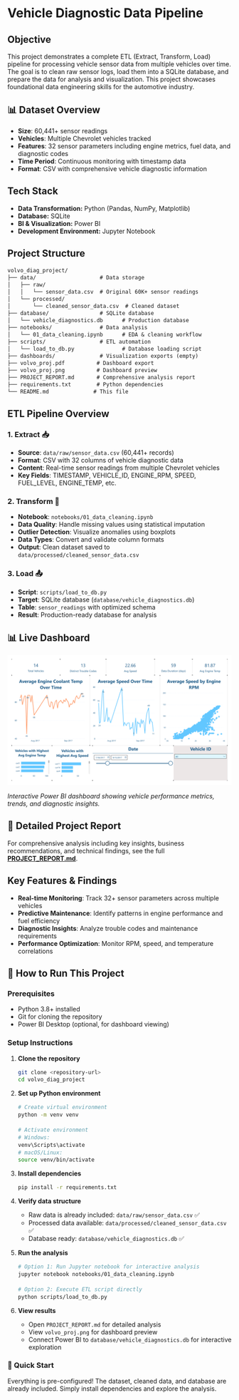 # Vehicle Diagnostic Data Pipeline

## Objective
This project demonstrates a complete ETL (Extract, Transform, Load) pipeline for processing vehicle sensor data from multiple vehicles over time. The goal is to clean raw sensor logs, load them into a SQLite database, and prepare the data for analysis and visualization. This project showcases foundational data engineering skills for the automotive industry.

## 📊 Dataset Overview
- **Size**: 60,441+ sensor readings
- **Vehicles**: Multiple Chevrolet vehicles tracked
- **Features**: 32 sensor parameters including engine metrics, fuel data, and diagnostic codes
- **Time Period**: Continuous monitoring with timestamp data
- **Format**: CSV with comprehensive vehicle diagnostic information

## Tech Stack
- **Data Transformation:** Python (Pandas, NumPy, Matplotlib)
- **Database:** SQLite
- **BI & Visualization:** Power BI
- **Development Environment:** Jupyter Notebook

## Project Structure

```
volvo_diag_project/
├── data/                    # Data storage
│   ├── raw/
│   │   └── sensor_data.csv  # Original 60K+ sensor readings
│   └── processed/
│       └── cleaned_sensor_data.csv  # Cleaned dataset
├── database/                # SQLite database
│   └── vehicle_diagnostics.db      # Production database
├── notebooks/               # Data analysis
│   └── 01_data_cleaning.ipynb      # EDA & cleaning workflow
├── scripts/                 # ETL automation
│   └── load_to_db.py               # Database loading script
├── dashboards/              # Visualization exports (empty)
├── volvo_proj.pdf          # Dashboard export
├── volvo_proj.png          # Dashboard preview
├── PROJECT_REPORT.md       # Comprehensive analysis report
├── requirements.txt        # Python dependencies
└── README.md              # This file
```

## ETL Pipeline Overview

### 1. Extract 📥
- **Source**: `data/raw/sensor_data.csv` (60,441+ records)
- **Format**: CSV with 32 columns of vehicle diagnostic data
- **Content**: Real-time sensor readings from multiple Chevrolet vehicles
- **Key Fields**: TIMESTAMP, VEHICLE_ID, ENGINE_RPM, SPEED, FUEL_LEVEL, ENGINE_TEMP, etc.

### 2. Transform 🔄
- **Notebook**: `notebooks/01_data_cleaning.ipynb`
- **Data Quality**: Handle missing values using statistical imputation
- **Outlier Detection**: Visualize anomalies using boxplots
- **Data Types**: Convert and validate column formats
- **Output**: Clean dataset saved to `data/processed/cleaned_sensor_data.csv`

### 3. Load 📤
- **Script**: `scripts/load_to_db.py`
- **Target**: SQLite database (`database/vehicle_diagnostics.db`)
- **Table**: `sensor_readings` with optimized schema
- **Result**: Production-ready database for analysis

## 📊 Live Dashboard
![Dashboard Preview](volvo_proj.png)

*Interactive Power BI dashboard showing vehicle performance metrics, trends, and diagnostic insights.*

## 📝 Detailed Project Report
For comprehensive analysis including key insights, business recommendations, and technical findings, see the full **[PROJECT_REPORT.md](PROJECT_REPORT.md)**.

## Key Features & Findings
- **Real-time Monitoring**: Track 32+ sensor parameters across multiple vehicles
- **Predictive Maintenance**: Identify patterns in engine performance and fuel efficiency  
- **Diagnostic Insights**: Analyze trouble codes and maintenance requirements
- **Performance Optimization**: Monitor RPM, speed, and temperature correlations



## 🚀 How to Run This Project

### Prerequisites
- Python 3.8+ installed
- Git for cloning the repository
- Power BI Desktop (optional, for dashboard viewing)

### Setup Instructions

1. **Clone the repository**
   ```bash
   git clone <repository-url>
   cd volvo_diag_project
   ```

2. **Set up Python environment**
   ```bash
   # Create virtual environment
   python -m venv venv
   
   # Activate environment
   # Windows:
   venv\Scripts\activate
   # macOS/Linux:
   source venv/bin/activate
   ```

3. **Install dependencies**
   ```bash
   pip install -r requirements.txt
   ```

4. **Verify data structure**
   - Raw data is already included: `data/raw/sensor_data.csv` ✅
   - Processed data available: `data/processed/cleaned_sensor_data.csv` ✅
   - Database ready: `database/vehicle_diagnostics.db` ✅

5. **Run the analysis**
   ```bash
   # Option 1: Run Jupyter notebook for interactive analysis
   jupyter notebook notebooks/01_data_cleaning.ipynb
   
   # Option 2: Execute ETL script directly
   python scripts/load_to_db.py
   ```

6. **View results**
   - Open `PROJECT_REPORT.md` for detailed analysis
   - View `volvo_proj.png` for dashboard preview
   - Connect Power BI to `database/vehicle_diagnostics.db` for interactive exploration

### 🎯 Quick Start
Everything is pre-configured! The dataset, cleaned data, and database are already included. Simply install dependencies and explore the analysis.
